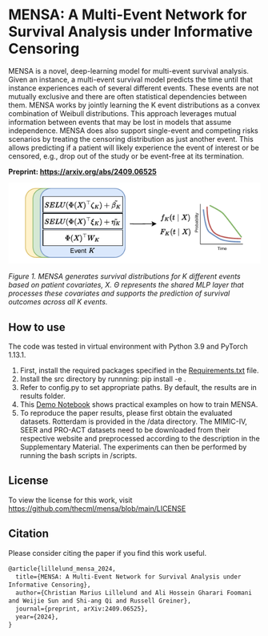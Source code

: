 # MENSA: A Multi-Event Network for Survival Analysis under Informative Censoring

MENSA is a novel, deep-learning model for multi-event survival analysis. Given an instance, a multi-event survival model predicts the time until that instance experiences each of several different events. These events are not mutually exclusive and there are often statistical dependencies between them. MENSA works by jointly learning the K event distributions as a convex combination of Weibull distributions. This approach leverages mutual information between events that may be lost in models that assume independence. MENSA does also support single-event and competing risks scenarios by treating the censoring distribution as just another event. This allows predicting if a patient will likely experience the event of interest or be censored, e.g., drop out of the study or be event-free at its termination.

<b>Preprint: https://arxiv.org/abs/2409.06525</b>

<p align="left"><img src="https://github.com/thecml/mensa/blob/main/mensa.png">
  
*Figure 1. MENSA generates survival distributions for K different events based on patient covariates, X. Θ represents the shared MLP layer that processes these covariates and
supports the prediction of survival outcomes across all K events.*

How to use
--------
The code was tested in virtual environment with Python 3.9 and PyTorch 1.13.1.

1. First, install the required packages specified in the [Requirements.txt](https://github.com/thecml/mensa/blob/main/requirements.txt) file.
2. Install the src directory by runnning: pip install -e .
3. Refer to config.py to set appropriate paths. By default, the results are in results folder.
4. This [Demo Notebook](https://github.com/thecml/mensa/blob/main/notebooks/demo.ipynb) shows practical examples on how to train MENSA.
5. To reproduce the paper results, please first obtain the evaluated datasets. Rotterdam is provided in the /data directory. The MIMIC-IV, SEER and PRO-ACT datasets need to be downloaded from their respective website and preprocessed according to the description in the Supplementary Material. The experiments can then be performed by running the bash scripts in /scripts.

License
--------
To view the license for this work, visit https://github.com/thecml/mensa/blob/main/LICENSE

Citation
--------
Please consider citing the paper if you find this work useful.
 
```
@article{lillelund_mensa_2024,
  title={MENSA: A Multi-Event Network for Survival Analysis under Informative Censoring}, 
  author={Christian Marius Lillelund and Ali Hossein Gharari Foomani and Weijie Sun and Shi-ang Qi and Russell Greiner},
  journal={preprint, arXiv:2409.06525},
  year={2024},
}
```
